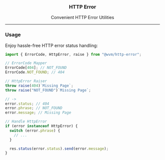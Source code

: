 <h3 align="center">HTTP Error</h3>
<p align="center">Convenient HTTP Error Utilities</p>

---

### Usage

Enjoy hassle-free HTTP error status handling:

```ts
import { ErrorCode, HttpError, raise } from "@wvm/http-error";

// ErrorCode Mapper
ErrorCode[404]; // NOT_FOUND
ErrorCode.NOT_FOUND; // 404

// HttpError Raiser
throw raise(404)`Missing Page`;
throw raise("NOT_FOUND")`Missing Page`;

// ->
error.status; // 404
error.phrase; // NOT_FOUND
error.message; // Missing Page

// Handle HttpError
if (error instanceof HttpError) {
  switch (error.phrase) {
    // ...
  }

  res.status(error.status).send(error.message);
}
```
